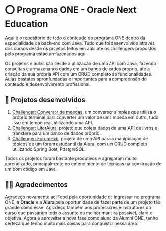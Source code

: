 # ⭕ Programa ONE - Oracle Next Education

Aqui é o repositório de todo o conteúdo do programa ONE dentro da especialidade de back-end com Java. Tudo que foi desenvolvido através dos cursos desde os projetos feitos em aula até os challengers propostos pelo programa estão armazenados aqui. 

Os projetos e aulas são desde a utilização de uma API com Java, fazendo consultas e armazenando dados em um banco de dados próprio, até a criação da sua própria API com um CRUD completo de funcionalidades. Aulas bastates apronfundadas e importantes para a compreensão do conteúdo e desenvolvimento profissional.

## 🧩 Projetos desenvolvidos

1. [Challenger: Conversor de moedas](https://github.com/glorylaflare/oracle-one-t6/tree/main/java-backend/conversor_de_moedas), um conversor simples que utiliza o próprio terminal para converter um valor de uma moeda em outro, tudo isso em tempo real, utilizando uma API.
2. [Challenger: LiterAlura](https://github.com/glorylaflare/oracle-one-t6/tree/main/java-backend/literalura), projeto que coleta dados de uma API de livros e transfere para um banco de dados próprio.
3. [Challenger: ForumHub](https://github.com/glorylaflare/oracle-one-t6/tree/main/java-backend/forumhub), projeto de uma API para a manipulação de tópicos de um fórum estudantil da Alura, com um CRUD completo utilizando Spring Boot, PostgreSQL.

Todos os projetos foram bastante produtivos e agregaram muito aprendizado, principalmente no entendimento de técnicas na construção de um bom código em Java.

## 🙏🏽 Agradecimentos

Agradeço novamente ao iFood pela oportunidade de ingressar no programa ONE, a **Oracle** e a **Alura** pela oportunidade de fazer parte de um projeto tão grande como esse. Agradeço também aos professores e instrutores do curso que passaram todo o assunto da melhor maneira possível, clara e objetiva. Agora é aproveitar a nova fase como aluno da Alumni ONE, tenho certeza que tenho muito mais coisas para conquistar nessa área.